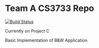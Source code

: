 # Team A CS3733 Repo

[![Build Status](https://travis-ci.org/Azure-Abominable-Snowman/cs3733teama.svg?branch=master)](https://travis-ci.org/Azure-Abominable-Snowman/cs3733teama)

Currently on Project C

Basic Implementation of B&W Application